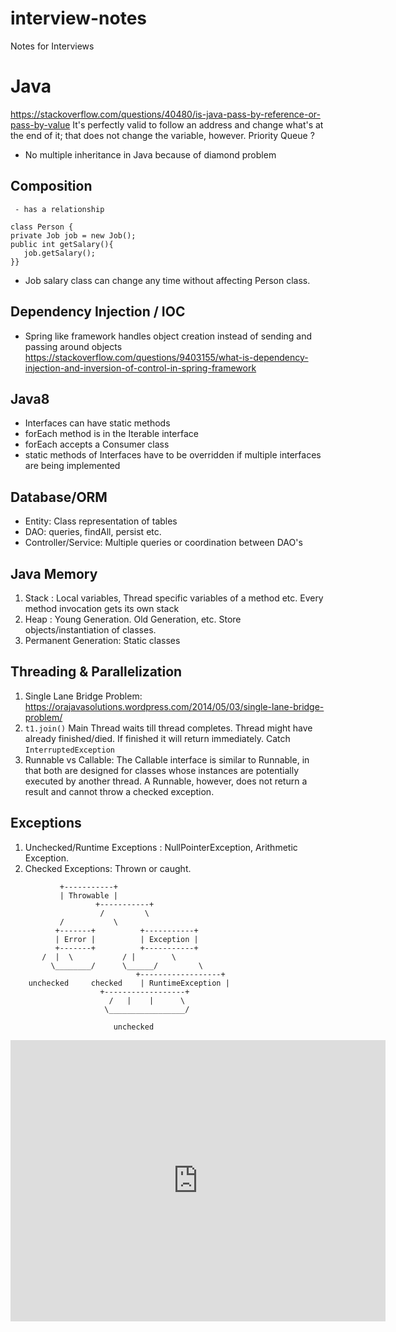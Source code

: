 # interview-notes
Notes for Interviews

# Java
https://stackoverflow.com/questions/40480/is-java-pass-by-reference-or-pass-by-value
It's perfectly valid to follow an address and change what's at the end of it; that does not change the variable, however.
Priority Queue ?
- No multiple inheritance in Java because of diamond problem

## Composition
     - has a relationship
     
```
class Person { 
private Job job = new Job();
public int getSalary(){
   job.getSalary(); 
}}
```
  - Job salary class can change any time without affecting Person class. 

## Dependency Injection / IOC
- Spring like framework handles object creation instead of sending and passing around objects
https://stackoverflow.com/questions/9403155/what-is-dependency-injection-and-inversion-of-control-in-spring-framework

## Java8
- Interfaces can have static methods
- forEach method is in the Iterable interface
- forEach accepts a Consumer class
- static methods of Interfaces have to be overridden if multiple interfaces are being implemented

## Database/ORM
- Entity: Class representation of tables
- DAO: queries, findAll, persist etc.
- Controller/Service: Multiple queries or coordination between DAO's

## Java Memory
1. Stack : 
Local variables, Thread specific variables of a method etc.
Every method invocation gets its own stack
2. Heap :
Young Generation. Old Generation, etc. Store objects/instantiation of classes.
3. Permanent Generation: Static classes

## Threading & Parallelization
1. Single Lane Bridge Problem: https://orajavasolutions.wordpress.com/2014/05/03/single-lane-bridge-problem/
1. `t1.join()` Main Thread waits till thread completes. Thread might have already finished/died. If finished it will return immediately. Catch `InterruptedException` 
1. Runnable vs Callable: The Callable interface is similar to Runnable, in that both are designed for classes whose instances are potentially executed by another thread. A Runnable, however, does not return a result and cannot throw a checked exception.

## Exceptions
1. Unchecked/Runtime Exceptions : NullPointerException, Arithmetic Exception.
2. Checked Exceptions: Thrown or caught. 
```
           +-----------+
           | Throwable |
                   +-----------+
                    /         \
           /           \
          +-------+          +-----------+
          | Error |          | Exception |
          +-------+          +-----------+
       /  |  \           / |        \
         \________/      \______/         \
                            +------------------+
    unchecked     checked    | RuntimeException |
                    +------------------+
                      /   |    |      \
                     \_________________/
                       
                       unchecked
```

<iframe src="https://www.google.com/maps/embed?pb=!1m18!1m12!1m3!1d3169.0561694030494!2d-122.30943068463222!3d37.41214724071236!2m3!1f0!2f0!3f0!3m2!1i1024!2i768!4f13.1!3m3!1m2!1s0x808fa71b47e4d187%3A0xba6e6955322acb04!2sEl+Corte+de+Madera+Creek+Preserve!5e0!3m2!1sen!2sus!4v1552763019593" width="600" height="450" frameborder="0" style="border:0" allowfullscreen></iframe>
